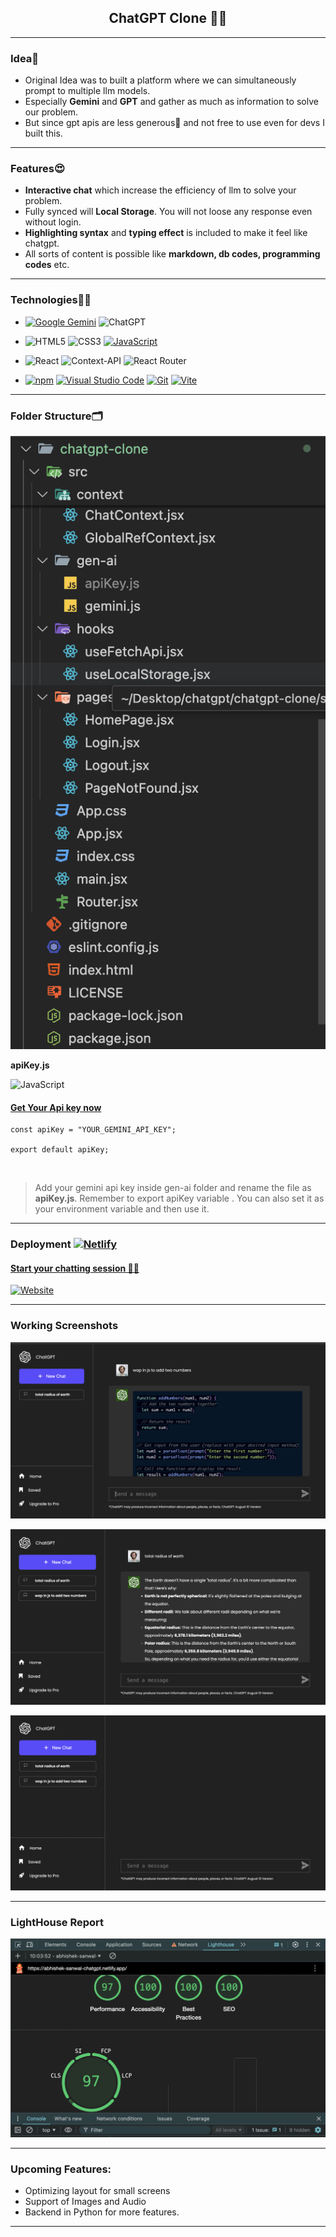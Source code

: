 <h2 align="center"> ChatGPT Clone 🚀🚀</h2>

---

### Idea🤔

- Original Idea was to built a platform where we can simultaneously prompt to multiple llm models.
- Especially **Gemini** and **GPT** and gather as much as information to solve our problem.
- But since gpt apis are less generous🥲 and not free to use even for devs I built this.

---

### Features😍

- **Interactive chat** which increase the efficiency of llm to solve your problem.
- Fully synced will **Local Storage**. You will not loose any response even without login.
- **Highlighting syntax** and **typing effect** is included to make it feel like chatgpt.
- All sorts of content is possible like **markdown, db codes, programming codes** etc.

---

### Technologies🧑‍💻

<p align="center">

- [![Google Gemini](https://img.shields.io/badge/Google%20Gemini-886FBF?logo=googlegemini&logoColor=fff)](#) ![ChatGPT](https://img.shields.io/badge/chatGPT-74aa9c?style=for-the-badge&logo=openai&logoColor=white)

- ![HTML5](https://img.shields.io/badge/html5-%23E34F26.svg?style=for-the-badge&logo=html5&logoColor=white) ![CSS3](https://img.shields.io/badge/css3-%231572B6.svg?style=for-the-badge&logo=css3&logoColor=white) [![JavaScript](https://img.shields.io/badge/JavaScript-F7DF1E?logo=javascript&logoColor=000)](#)

- ![React](https://img.shields.io/badge/react-%2320232a.svg?style=for-the-badge&logo=react&logoColor=%2361DAFB) ![Context-API](https://img.shields.io/badge/Context--Api-000000?style=for-the-badge&logo=react) ![React Router](https://img.shields.io/badge/React_Router-CA4245?style=for-the-badge&logo=react-router&logoColor=white)

- [![npm](https://img.shields.io/badge/npm-CB3837?logo=npm&logoColor=fff)](#) [![Visual Studio Code](https://custom-icon-badges.demolab.com/badge/Visual%20Studio%20Code-0078d7.svg?logo=vsc&logoColor=white)](#) [![Git](https://img.shields.io/badge/Git-F05032?logo=git&logoColor=fff)](#) [![Vite](https://img.shields.io/badge/Vite-646CFF?logo=vite&logoColor=fff)](#)

</p>

---

### Folder Structure🗂️

![Folder](/ss/Folder.png)

**apiKey.js**

![JavaScript](https://img.shields.io/badge/javascript-%23323330.svg?style=for-the-badge&logo=javascript&logoColor=%23F7DF1E)

#### [Get Your Api key now](https://ai.google.dev/gemini-api/docs/api-key)

```
const apiKey = "YOUR_GEMINI_API_KEY";

export default apiKey;
```

&nbsp;

> Add your gemini api key inside gen-ai folder and rename the file as **apiKey.js**. Remember to export apiKey variable . You can also set it as your environment variable and then use it.

---

### Deployment [![Netlify](https://img.shields.io/badge/Netlify-%23000000.svg?logo=netlify&logoColor=#00C7B7)](#)

#### [Start your chatting session 🚀🚀](https://abhishek-sanwal-chatgpt.netlify.app/)

[![Website](https://img.shields.io/website-up-down-green-red/http/shields.io.svg)](https://shields.io/)

---

### Working Screenshots

![SS-1](/ss/ss-1.png)

![ss-2](/ss/ss-2.png)

![ss-3](/ss/ss-3.png)

---

### LightHouse Report

![ss-4](/ss/ss-4.png)

---

### Upcoming Features:

- Optimizing layout for small screens
- Support of Images and Audio
- Backend in Python for more features.

---
